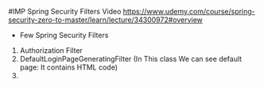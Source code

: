 
#IMP Spring Security Filters Video
https://www.udemy.com/course/spring-security-zero-to-master/learn/lecture/34300972#overview

- Few Spring Security Filters
1) Authorization Filter
2) DefaultLoginPageGeneratingFilter (In This class We can see default page: It contains HTML code)
3) 
